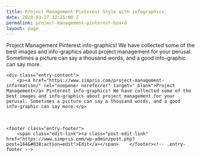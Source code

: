 ```yaml
---
title: Project Management Pinterest Style with infographics.
date: 2020-03-27 12:25:00 Z
permalink: project-management-pinterest-board
layout: page
---
```


Project Management Pinterest info-graphics! We have collected some of the best images and info-graphics about project management for your perusal. Sometimes a picture can say a thousand words, and a good info-graphic can say more.

<!-- .entry-header -->

	<div class="entry-content">
		<p><a href="https://www.simpris.com/project-management-information/" rel="noopener noreferrer" target="_blank">Project Management</a> Pinterest info-graphics! We have collected some of the best images and info-graphics about project management for your perusal. Sometimes a picture can say a thousand words, and a good info-graphic can say more.</p>
<p></p>
<p><a data-pin-do="embedBoard" data-pin-board-width="700" data-pin-scale-height="240" data-pin-scale-width="80" href="https://www.pinterest.co.uk/simpris/project-management/"></a><br />
<script async="" defer="" src="//assets.pinterest.com/js/pinit.js"></script></p>
			</div><!-- .entry-content -->

	<footer class="entry-footer">
		<span class="edit-link"><a class="post-edit-link" href="https://www.simpris.com/wp-admin/post.php?post=164&#038;action=edit">Edit</a></span>	</footer><!-- .entry-footer -->